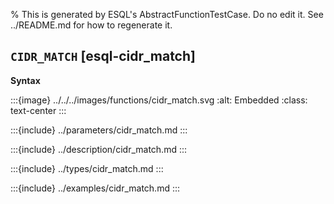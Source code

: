 % This is generated by ESQL's AbstractFunctionTestCase. Do no edit it. See ../README.md for how to regenerate it.

## `CIDR_MATCH` [esql-cidr_match]

**Syntax**

:::{image} ../../../images/functions/cidr_match.svg
:alt: Embedded
:class: text-center
:::


:::{include} ../parameters/cidr_match.md
:::

:::{include} ../description/cidr_match.md
:::

:::{include} ../types/cidr_match.md
:::

:::{include} ../examples/cidr_match.md
:::
